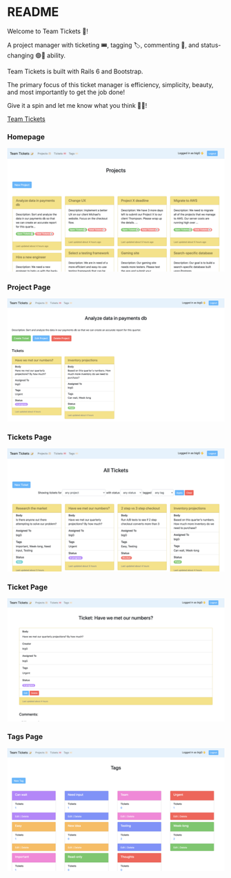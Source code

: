 # README

Welcome to Team Tickets 📝!

A project manager with ticketing 🎟, tagging 🏷, commenting 💬, and status-changing 🟢🔴 ability.

Team Tickets is built with Rails 6 and Bootstrap.

The primary focus of this ticket manager is efficiency, simplicity, beauty, and most importantly to get the job done!

Give it a spin and let me know what you think 🙂🎉!

[Team Tickets](https://calm-thicket-74827.herokuapp.com/)

### Homepage
![Homepage](https://github.com/gabedealmeida/team-tickets/blob/master/public/images/projects_page.png)

### Project Page
![Project Page](https://github.com/gabedealmeida/team-tickets/blob/master/public/images/project_page.png)

### Tickets Page
![Tickets Page](https://github.com/gabedealmeida/team-tickets/blob/master/public/images/tickets_page.png)

### Ticket Page
![Ticket Page](https://github.com/gabedealmeida/team-tickets/blob/master/public/images/ticket_page.png)

### Tags Page
![Tags Page](https://github.com/gabedealmeida/team-tickets/blob/master/public/images/tags_page.png)
